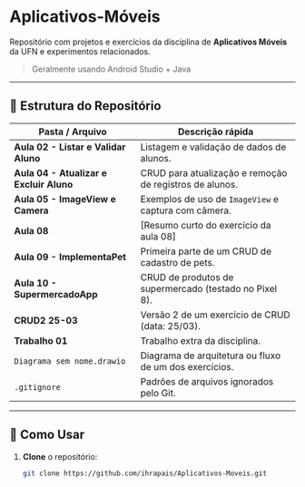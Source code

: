 # Aplicativos-Móveis

Repositório com projetos e exercícios da disciplina de **Aplicativos Móveis** da UFN e experimentos relacionados. 
> Geralmente usando Android Studio + Java

---

## 📂 Estrutura do Repositório

| Pasta / Arquivo                      | Descrição rápida                                            |
|--------------------------------------|-------------------------------------------------------------|
| **Aula 02 - Listar e Validar Aluno** | Listagem e validação de dados de alunos.                    |
| **Aula 04 - Atualizar e Excluir Aluno** | CRUD para atualização e remoção de registros de alunos.  |
| **Aula 05 - ImageView e Camera**     | Exemplos de uso de `ImageView` e captura com câmera.        |
| **Aula 08**                          | [Resumo curto do exercício da aula 08]                      |
| **Aula 09 - ImplementaPet**          | Primeira parte de um CRUD de cadastro de pets.              |
| **Aula 10 - SupermercadoApp**        | CRUD de produtos de supermercado (testado no Pixel 8).      |
| **CRUD2 25-03**                      | Versão 2 de um exercício de CRUD (data: 25/03).             |
| **Trabalho 01**                      | Trabalho extra da disciplina.                               |
| `Diagrama sem nome.drawio`           | Diagrama de arquitetura ou fluxo de um dos exercícios.      |
| `.gitignore`                         | Padrões de arquivos ignorados pelo Git.                     |

---

## 🚀 Como Usar

1. **Clone** o repositório:  
   ```bash
   git clone https://github.com/ihrapais/Aplicativos-Moveis.git
